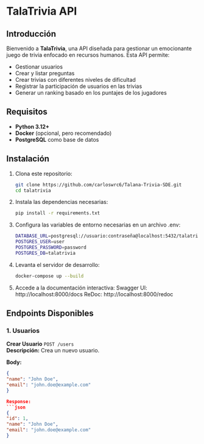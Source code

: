 # TalaTrivia API

## Introducción
Bienvenido a **TalaTrivia**, una API diseñada para gestionar un emocionante juego de trivia enfocado en recursos humanos. Esta API permite:
- Gestionar usuarios
- Crear y listar preguntas
- Crear trivias con diferentes niveles de dificultad
- Registrar la participación de usuarios en las trivias
- Generar un ranking basado en los puntajes de los jugadores

## Requisitos
- **Python 3.12+**
- **Docker** (opcional, pero recomendado)
- **PostgreSQL** como base de datos

## Instalación
1. Clona este repositorio:
   ```bash
   git clone https://github.com/carloswrc6/Talana-Trivia-SDE.git
   cd talatrivia

2. Instala las dependencias necesarias:
   ```bash
   pip install -r requirements.txt

3. Configura las variables de entorno necesarias en un archivo .env:
   ```bash
   DATABASE_URL=postgresql://usuario:contraseña@localhost:5432/talatrivia
   POSTGRES_USER=user
   POSTGRES_PASSWORD=password
   POSTGRES_DB=talatrivia

4. Levanta el servidor de desarrollo:
   ```bash
   docker-compose up --build

5. Accede a la documentación interactiva:
   Swagger UI: http://localhost:8000/docs
   ReDoc: http://localhost:8000/redoc   


## Endpoints Disponibles

### 1. Usuarios
**Crear Usuario** `POST /users`  
**Descripción:** Crea un nuevo usuario.

**Body:**
   ```json
   {
   "name": "John Doe",
   "email": "john.doe@example.com"
   }

Response:
   ```json
   {
   "id": 1,
   "name": "John Doe",
   "email": "john.doe@example.com"
   }